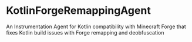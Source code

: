 # KotlinForgeRemappingAgent
An Instrumentation Agent for Kotlin compatibility with Minecraft Forge that fixes Kotlin build issues with Forge remapping and deobfuscation

